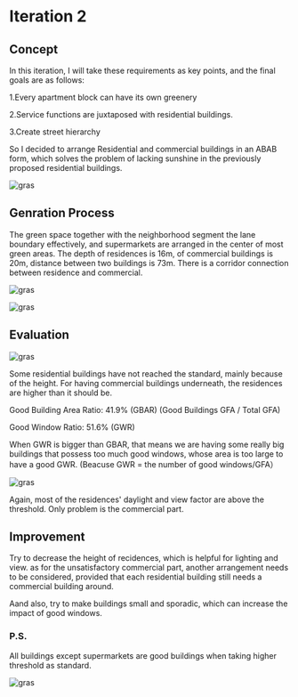 # Iteration 2

## Concept
In this iteration, I will take these requirements as key points, and the final goals are as follows:

1.Every apartment block can have its own greenery

2.Service functions are juxtaposed with residential buildings.

3.Create street hierarchy

So I decided to arrange Residential and commercial buildings in an ABAB form, which solves the problem of lacking sunshine in the previously proposed residential buildings. 

![gras](imgs/I3P1.jpg)

## Genration Process
The green space together with the neighborhood segment the lane boundary effectively, and supermarkets are arranged in the center of most green areas. The depth of residences is 16m, of commercial buildings is 20m, distance between two buildings is 73m. There is a corridor connection between residence and commercial.

![gras](imgs/I3P2.jpg)

![gras](imgs/I3P6.png)

## Evaluation

![gras](imgs/I3P3.jpg)

Some residential buildings have not reached the standard, mainly because of the height. For having commercial buildings underneath, the residences are higher than it should be.

Good Building Area Ratio: 41.9% (GBAR)  (Good Buildings GFA / Total GFA)

Good Window Ratio: 51.6% (GWR)

When GWR is bigger than GBAR, that means we are having some really big buildings that possess too much good windows, whose area is too large to have a good GWR. (Beacuse GWR = the number of good windows/GFA）

![gras](imgs/I3P4.png)

Again, most of the residences' daylight and view factor are above the threshold. Only problem is the commercial part.

## Improvement
Try to decrease the height of recidences, which is helpful for lighting and view. as for the unsatisfactory commercial part, another arrangement needs to be considered, provided that each residential building still needs a commercial building around.

Aand also, try to make buildings small and sporadic, which can increase the impact of good windows.

### P.S.

All buildings except supermarkets are good buildings when taking higher threshold as standard.

![gras](imgs/I3P7.jpg)
